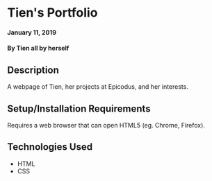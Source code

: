 # Tien's Portfolio

#### January 11, 2019

#### By **Tien all by herself**

## Description

A webpage of Tien, her projects at Epicodus, and her interests.

## Setup/Installation Requirements

Requires a web browser that can open HTML5 (eg. Chrome, Firefox).

## Technologies Used

* HTML
* CSS
